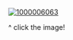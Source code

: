 [![1000006063](https://github.com/user-attachments/assets/8c7bb491-bc14-4e61-8903-2120821f9464)](https://open.spotify.com/track/3pql3jKoIGq8iWKemtrvB4?si=_2oBlhW1R-qBsFWSqgoR0Q)

^ click the image!
